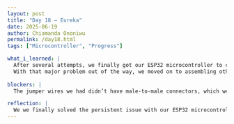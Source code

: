 ```yaml
---
layout: post
title: "Day 18 – Eureka"
date: 2025-06-19
author: Chiamanda Ononiwu
permalink: /day18.html
tags: ["Microcontroller", "Progress"]

what_i_learned: |
  After several attempts, we finally got our ESP32 microcontroller to connect with our laptops. The issue turned out to be the drivers—we had been installing the wrong ones all along. Once we corrected that, everything started working smoothly.
  With that major problem out of the way, we moved on to assembling other components. We learned how to use the breadboard and began connecting various wires to it, getting hands-on experience with physical circuitry and layout. It was a productive and encouraging day!
  
blockers: |
  The jumper wires we had didn’t have male-to-male connectors, which we needed to make proper connections on the breadboard.    

reflection: |
  We we finally solved the persistent issue with our ESP32 microcontroller. With that behind us, we were able to shift our focus to hands-on work. We explored how to use a breadboard and began connecting components with jumper wires. It was exciting to see the physical side of our project come to life, and it really helped solidify our understanding of circuit layouts. In addition to the technical progress, we also wrapped up our weekly slideshow. We finalized the slides and recorded ourselves presenting it. This was a great opportunity to practice our communication skills and reflect on everything we’ve learned so far. Watching our recording made it clear how much we’ve grown in both our technical abilities and confidence..
---
```

